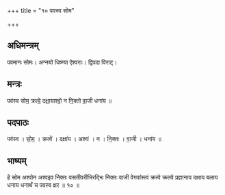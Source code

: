 +++
title = "१० पवस्व सोम"

+++
## अधिमन्त्रम्
पवमानः सोमः। अग्नयो धिष्ण्या ऐश्वराः। द्विपदा विराट्।

## मन्त्रः
पव॑स्व सोम॒ क्रत्वे॒ दक्षा॒याश्वो॒ न नि॒क्तो वा॒जी धना॑य ॥

## पदपाठः
पव॑स्व । सो॒म॒ । क्रत्वे॑ । दक्षा॑य । अश्वः॑ । न । नि॒क्तः । वा॒जी । धना॑य ॥

## भाष्यम्
हे सोम अश्वोन अश्वइव निक्तः वसतीवरीभिरद्भिः निक्तः वाजी वेगवांस्त्वं क्रत्वे क्रतवे प्रज्ञानाय दक्षाय बलाय धनाय धनार्थं च पवस्व क्षर ॥ १० ॥